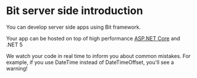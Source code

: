 # Bit server side introduction

You can develop server side apps using Bit framework.

Your app can be hosted on top of high performance [ASP.NET Core](https://docs.microsoft.com/en-us/aspnet/core/) and .NET 5

We watch your code in real time to inform you about common mistakes. For example, if you use DateTime instead of DateTimeOffset, you'll see a warning!

